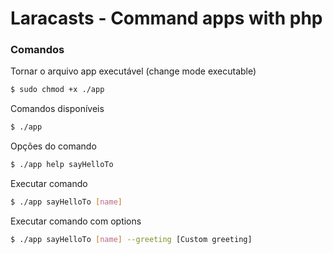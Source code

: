 # Laracasts - Command apps with php 

### Comandos

Tornar o arquivo app executável (change mode executable)
```sh 
$ sudo chmod +x ./app
```

Comandos disponíveis

```sh 
$ ./app
```

Opções do comando

```sh 
$ ./app help sayHelloTo
```

Executar comando

```sh 
$ ./app sayHelloTo [name]
```

Executar comando com options

```sh 
$ ./app sayHelloTo [name] --greeting [Custom greeting]
```